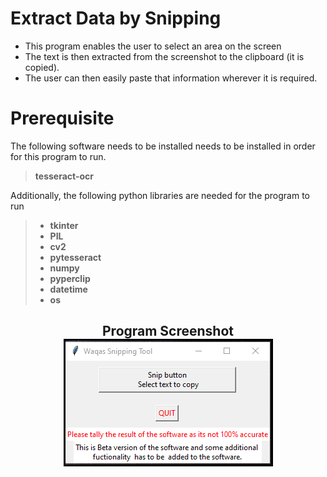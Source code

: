 # Extract Data by Snipping

* This program enables the user to select an area on the screen 
 * The text is then extracted from the  screenshot to the clipboard (it is copied).
 * The user can then easily paste that information wherever it  is required.


# Prerequisite
The following software needs to be installed needs to be installed in order for this program to run.
> <b>tesseract-ocr</b>

Additionally, the following python libraries are needed for the program to run

>* <b>tkinter</b>
>* <b>PIL</b>
>* <b>cv2</b>
>* <b>pytesseract</b>
>* <b>numpy</b>
>* <b>pyperclip</b>
>* <b>datetime</b>
>* <b>os</b>

<h2 align="center">Program Screenshot<br>
  <img title="program screenshot" src="Images/program.png" alt="Program Screenshot" style="border: 3px solid #000">
</h2>
